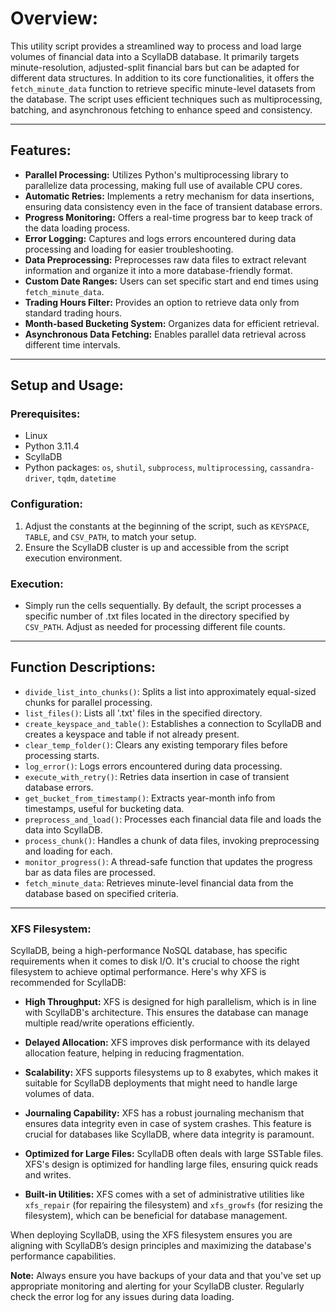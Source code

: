 # Overview:

This utility script provides a streamlined way to process and load large volumes of financial data into a ScyllaDB database. It primarily targets minute-resolution, adjusted-split financial bars but can be adapted for different data structures. In addition to its core functionalities, it offers the `fetch_minute_data` function to retrieve specific minute-level datasets from the database. The script uses efficient techniques such as multiprocessing, batching, and asynchronous fetching to enhance speed and consistency.

---

## Features:

- **Parallel Processing:** Utilizes Python's multiprocessing library to parallelize data processing, making full use of available CPU cores.
- **Automatic Retries:** Implements a retry mechanism for data insertions, ensuring data consistency even in the face of transient database errors.
- **Progress Monitoring:** Offers a real-time progress bar to keep track of the data loading process.
- **Error Logging:** Captures and logs errors encountered during data processing and loading for easier troubleshooting.
- **Data Preprocessing:** Preprocesses raw data files to extract relevant information and organize it into a more database-friendly format.
- **Custom Date Ranges:** Users can set specific start and end times using `fetch_minute_data`.
- **Trading Hours Filter:** Provides an option to retrieve data only from standard trading hours.
- **Month-based Bucketing System:** Organizes data for efficient retrieval.
- **Asynchronous Data Fetching:** Enables parallel data retrieval across different time intervals.

---

## Setup and Usage:

### Prerequisites:
- Linux
- Python 3.11.4
- ScyllaDB
- Python packages: `os`, `shutil`, `subprocess`, `multiprocessing`, `cassandra-driver`, `tqdm`, `datetime`

### Configuration:
1. Adjust the constants at the beginning of the script, such as `KEYSPACE`, `TABLE`, and `CSV_PATH`, to match your setup.
2. Ensure the ScyllaDB cluster is up and accessible from the script execution environment.

### Execution:
- Simply run the cells sequentially. By default, the script processes a specific number of .txt files located in the directory specified by `CSV_PATH`. Adjust as needed for processing different file counts.

---

## Function Descriptions:

- `divide_list_into_chunks()`: Splits a list into approximately equal-sized chunks for parallel processing.
- `list_files()`: Lists all '.txt' files in the specified directory.
- `create_keyspace_and_table()`: Establishes a connection to ScyllaDB and creates a keyspace and table if not already present.
- `clear_temp_folder()`: Clears any existing temporary files before processing starts.
- `log_error()`: Logs errors encountered during data processing.
- `execute_with_retry()`: Retries data insertion in case of transient database errors.
- `get_bucket_from_timestamp()`: Extracts year-month info from timestamps, useful for bucketing data.
- `preprocess_and_load()`: Processes each financial data file and loads the data into ScyllaDB.
- `process_chunk()`: Handles a chunk of data files, invoking preprocessing and loading for each.
- `monitor_progress()`: A thread-safe function that updates the progress bar as data files are processed.
- `fetch_minute_data`: Retrieves minute-level financial data from the database based on specified criteria.

---

### XFS Filesystem:

ScyllaDB, being a high-performance NoSQL database, has specific requirements when it comes to disk I/O. It's crucial to choose the right filesystem to achieve optimal performance. Here's why XFS is recommended for ScyllaDB:

- **High Throughput:** XFS is designed for high parallelism, which is in line with ScyllaDB's architecture. This ensures the database can manage multiple read/write operations efficiently.

- **Delayed Allocation:** XFS improves disk performance with its delayed allocation feature, helping in reducing fragmentation.

- **Scalability:** XFS supports filesystems up to 8 exabytes, which makes it suitable for ScyllaDB deployments that might need to handle large volumes of data.

- **Journaling Capability:** XFS has a robust journaling mechanism that ensures data integrity even in case of system crashes. This feature is crucial for databases like ScyllaDB, where data integrity is paramount.

- **Optimized for Large Files:** ScyllaDB often deals with large SSTable files. XFS's design is optimized for handling large files, ensuring quick reads and writes.

- **Built-in Utilities:** XFS comes with a set of administrative utilities like `xfs_repair` (for repairing the filesystem) and `xfs_growfs` (for resizing the filesystem), which can be beneficial for database management.

When deploying ScyllaDB, using the XFS filesystem ensures you are aligning with ScyllaDB’s design principles and maximizing the database's performance capabilities.

**Note:** Always ensure you have backups of your data and that you've set up appropriate monitoring and alerting for your ScyllaDB cluster. Regularly check the error log for any issues during data loading.
